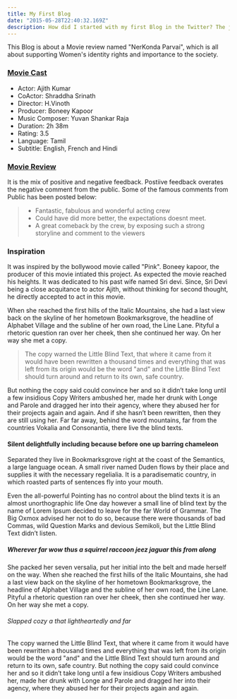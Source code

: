 ```yaml
---
title: My First Blog
date: "2015-05-28T22:40:32.169Z"
description: How did I started with my first Blog in the Twitter? The journey of start writing my first blog is always special to me.
---
```


This Blog is about a Movie review named "NerKonda Parvai", which is all about supporting Women's identity rights and importance
to the society.

### [Movie Cast](https://www.imdb.com/title/tt9675716/fullcredits)

- Actor: Ajith Kumar
- CoActor: Shraddha Srinath
- Director: H.Vinoth
- Producer: Boneey Kapoor
- Music Composer: Yuvan Shankar Raja
- Duration: 2h 38m
- Rating: 3.5
- Language: Tamil
- Subtitle: English, French and Hindi

### [Movie Review](https://timesofindia.indiatimes.com/entertainment/tamil/movie-reviews/nerkonda-paarvai/movie-review/70551571.cms)

It is the mix of positive and negative feedback. Postiive feedback overates the negative comment from the public. Some of the famous comments from Public has been posted below:

> - Fantastic, fabulous and wonderful acting crew
> - Could have did more better, the expectations doesnt meet.
> - A great comeback by the crew, by exposing such a strong storyline and comment to the viewers

### Inspiration

It was inspired by the bollywood movie called "Pink". Boneey kapoor, the producer of this movie intiated this project. As expected the movie reached his heights. It was dedicated to his past wife named Sri devi. Since, Sri Devi being a close acquitance to actor Ajith, without thinking for second thought, he directly accepted to act in this movie.

When she reached the first hills of the Italic Mountains, she had a last view
back on the skyline of her hometown Bookmarksgrove, the headline of Alphabet
Village and the subline of her own road, the Line Lane. Pityful a rhetoric
question ran over her cheek, then she continued her way. On her way she met a
copy.

> The copy warned the Little Blind Text, that where it came from it would have
> been rewritten a thousand times and everything that was left from its origin
> would be the word "and" and the Little Blind Text should turn around and
> return to its own, safe country.

But nothing the copy said could convince her and so it didn’t take long until a
few insidious Copy Writers ambushed her, made her drunk with Longe and Parole
and dragged her into their agency, where they abused her for their projects
again and again. And if she hasn’t been rewritten, then they are still using
her. Far far away, behind the word mountains, far from the countries Vokalia and
Consonantia, there live the blind texts.

#### Silent delightfully including because before one up barring chameleon

Separated they live in Bookmarksgrove right at the coast of the Semantics, a
large language ocean. A small river named Duden flows by their place and
supplies it with the necessary regelialia. It is a paradisematic country, in
which roasted parts of sentences fly into your mouth.

Even the all-powerful Pointing has no control about the blind texts it is an
almost unorthographic life One day however a small line of blind text by the
name of Lorem Ipsum decided to leave for the far World of Grammar. The Big Oxmox
advised her not to do so, because there were thousands of bad Commas, wild
Question Marks and devious Semikoli, but the Little Blind Text didn’t listen.

##### Wherever far wow thus a squirrel raccoon jeez jaguar this from along

She packed her seven versalia, put her initial into the belt and made herself on
the way. When she reached the first hills of the Italic Mountains, she had a
last view back on the skyline of her hometown Bookmarksgrove, the headline of
Alphabet Village and the subline of her own road, the Line Lane. Pityful a
rhetoric question ran over her cheek, then she continued her way. On her way she
met a copy.

###### Slapped cozy a that lightheartedly and far

The copy warned the Little Blind Text, that where it came from it would have
been rewritten a thousand times and everything that was left from its origin
would be the word "and" and the Little Blind Text should turn around and return
to its own, safe country. But nothing the copy said could convince her and so it
didn’t take long until a few insidious Copy Writers ambushed her, made her drunk
with Longe and Parole and dragged her into their agency, where they abused her
for their projects again and again.
